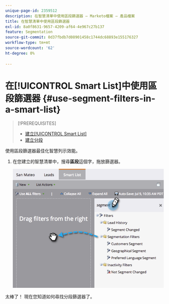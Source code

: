 ```yaml
---
unique-page-id: 2359512
description: 在智慧清單中使用區段篩選器 — Marketo檔案 — 產品檔案
title: 在智慧清單中使用區段篩選器
exl-id: 8a0f8631-9657-4209-af64-4e967c27b137
feature: Segmentation
source-git-commit: 0d37fbdb7d08901458c1744dc68893e155176327
workflow-type: tm+mt
source-wordcount: '62'
ht-degree: 0%

---
```


# 在[!UICONTROL Smart List]中使用區段篩選器 {#use-segment-filters-in-a-smart-list}

>[!PREREQUISITES]
>
>* [建立[!UICONTROL Smart List]](/help/marketo/product-docs/core-marketo-concepts/smart-lists-and-static-lists/creating-a-smart-list/create-a-smart-list.md)
>* [建立分段](/help/marketo/product-docs/personalization/segmentation-and-snippets/segmentation/create-a-segmentation.md)

使用區段篩選器最佳化智慧列示效能。

1. 在您建立的智慧清單中，搜尋&#x200B;**區段**&#x200B;這個字，拖放篩選器。

   ![](assets/image2014-9-16-10-3a30-3a47.png)

太棒了！ 現在您知道如何尋找分段篩選器了。
